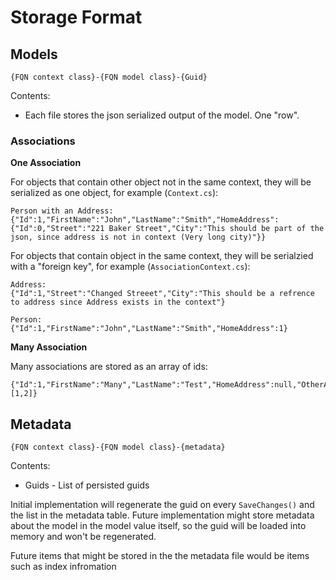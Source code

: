# Storage Format

## Models

`{FQN context class}-{FQN model class}-{Guid}`

Contents:

* Each file stores the json serialized output of the model. One "row".

### Associations

**One Association**

For objects that contain other object not in the same context, they will be serialized as one object, for example (`Context.cs`):

```
Person with an Address:
{"Id":1,"FirstName":"John","LastName":"Smith","HomeAddress":{"Id":0,"Street":"221 Baker Street","City":"This should be part of the json, since address is not in context (Very long city)"}}
```

For objects that contain object in the same context, they will be serialzied with a "foreign key", for example (`AssociationContext.cs`):

```
Address:
{"Id":1,"Street":"Changed Streeet","City":"This should be a refrence to address since Address exists in the context"}

Person:
{"Id":1,"FirstName":"John","LastName":"Smith","HomeAddress":1}

```

**Many Association**

Many associations are stored as an array of ids:

```
{"Id":1,"FirstName":"Many","LastName":"Test","HomeAddress":null,"OtherAddresses":[1,2]}
```

## Metadata

`{FQN context class}-{FQN model class}-{metadata}`

Contents:

* Guids - List of persisted guids

Initial implementation will regenerate the guid on every `SaveChanges()` and the list in the metadata table. Future implementation might store metadata about the model in the model value itself, so the guid will be loaded into memory and won't be regenerated.  

Future items that might be stored in the the metadata file would be items such as index infromation